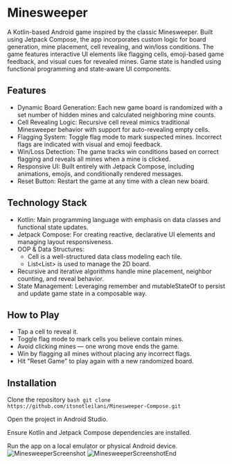 # Minesweeper

A Kotlin-based Android game inspired by the classic Minesweeper. Built using Jetpack Compose, the app incorporates custom logic for board generation, mine placement, cell revealing, and win/loss conditions. The game features interactive UI elements like flagging cells, emoji-based game feedback, and visual cues for revealed mines. Game state is handled using functional programming and state-aware UI components.

## Features

* Dynamic Board Generation: Each new game board is randomized with a set number of hidden mines and calculated neighboring mine counts.
* Cell Revealing Logic: Recursive cell reveal mimics traditional Minesweeper behavior with support for auto-revealing empty cells.
* Flagging System: Toggle flag mode to mark suspected mines. Incorrect flags are indicated with visual and emoji feedback.
* Win/Loss Detection: The game tracks win conditions based on correct flagging and reveals all mines when a mine is clicked.
* Responsive UI: Built entirely with Jetpack Compose, including animations, emojis, and conditionally rendered messages.
* Reset Button: Restart the game at any time with a clean new board.

## Technology Stack

* Kotlin: Main programming language with emphasis on data classes and functional state updates.
* Jetpack Compose: For creating reactive, declarative UI elements and managing layout responsiveness.
* OOP & Data Structures:
  * Cell is a well-structured data class modeling each tile.
  * List<List<Cell>> is used to manage the 2D board.
* Recursive and iterative algorithms handle mine placement, neighbor counting, and reveal behavior.
* State Management: Leveraging remember and mutableStateOf to persist and update game state in a composable way.

## How to Play
* Tap a cell to reveal it.
* Toggle flag mode to mark cells you believe contain mines.
* Avoid clicking mines — one wrong move ends the game.
* Win by flagging all mines without placing any incorrect flags.
* Hit "Reset Game" to play again with a new randomized board.

## Installation
Clone the repository
``bash
git clone https://github.com/itsnotleilani/Minesweeper-Compose.git
``

Open the project in Android Studio.

Ensure Kotlin and Jetpack Compose dependencies are installed.

Run the app on a local emulator or physical Android device.
![MinesweeperScreenshot](https://github.com/user-attachments/assets/e5eaf6f6-ea78-4881-b2fd-1cf776e99a7c)
![MinesweeperScreenshotEnd](https://github.com/user-attachments/assets/25956b24-8926-4cc6-be6e-9a1a8d6768a7)
